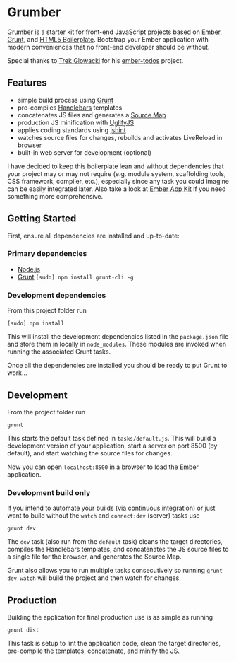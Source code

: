 # Grumber

Grumber is a starter kit for front-end JavaScript projects based on
[Ember](http://emberjs.com/), [Grunt](http://gruntjs.com), and [HTML5 Boilerplate](http://www.initializr.com/). Bootstrap your Ember application with modern conveniences that no front-end developer should be without.

Special thanks to [Trek Glowacki](http://github.com/trek) for his [ember-todos](http://github.com/trek/ember-todos-with-build-tools-tests-and-other-modern-conveniences) project.

## Features

* simple build process using [Grunt](http://gruntjs.com/)
* pre-compiles [Handlebars](http://handlebarsjs.com/) templates
* concatenates JS files and generates a [Source Map](http://net.tutsplus.com/tutorials/tools-and-tips/source-maps-101/)
* production JS minification with [UglifyJS](http://lisperator.net/uglifyjs/)
* applies coding standards using [jshint](http://www.jshint.com/)
* watches source files for changes, rebuilds and activates LiveReload in browser
* built-in web server for development (optional)

I have decided to keep this boilerplate lean and without dependencies that your project may or may not
require (e.g. module system, scaffolding tools, CSS framework, compiler, etc.), especially since any task you could imagine
can be easily integrated later. Also take a look at [Ember App Kit](http://github.com/stefanpenner/ember-app-kit)
if you need something more comprehensive.


## Getting Started

First, ensure all dependencies are installed and up-to-date:

### Primary dependencies

* [Node.js](http://nodejs.org/)
* [Grunt](http://gruntjs.com)
`[sudo] npm install grunt-cli -g`

### Development dependencies
From this project folder run
```shell
[sudo] npm install
```

This will install the development dependencies listed in the `package.json` file
and store them in locally in `node_modules`. These modules are invoked when
running the associated Grunt tasks.

Once all the dependencies are installed you should be ready to put Grunt to
work...


## Development

From the project folder run

```shell
grunt
```

This starts the default task defined in `tasks/default.js`. This will build a 
development version of your application, start a server on port 8500 (by default),
and start watching the source files for changes.

Now you can open `localhost:8500` in a browser to load the Ember application.

### Development build only

If you intend to automate your builds (via continuous integration) or just want
to build without the `watch` and `connect:dev` (server) tasks use

```shell
grunt dev
```

The `dev` task (also run from the `default` task) cleans the target directories,
compiles the Handlebars templates, and concatenates the JS source files to a single
file for the browser, and generates the Source Map.

Grunt also allows you to run multiple tasks consecutively so running `grunt dev watch` will
build the project and then watch for changes.


## Production

Building the application for final production use is as simple as running

```shell
grunt dist
```

This task is setup to lint the application code, clean the target directories, pre-compile 
the templates, concatenate, and minify the JS.
